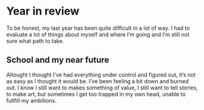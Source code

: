 # Year in review 

To be honest, my last year has been quite difficult in a lot of way. I had to evaluate a lot of things about myself and where I’m going and I’m still not sure what path to take. 

## School and my near future
Altought I thought I’ve had everything under control and figured out, it’s not as easy as I thought it would be. I’ve been feeling a bit down and burned out. I know I still want to makes something of value, I still want to tell stories, to make art, but sometimes I get too trapped in my own head, unable to fullfill my ambitions. 
